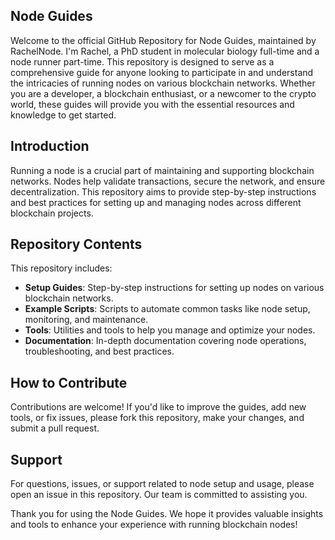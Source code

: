 ## Node Guides

Welcome to the official GitHub Repository for Node Guides, maintained by RachelNode. I'm Rachel, a PhD student in molecular biology full-time and a node runner part-time. This repository is designed to serve as a comprehensive guide for anyone looking to participate in and understand the intricacies of running nodes on various blockchain networks. Whether you are a developer, a blockchain enthusiast, or a newcomer to the crypto world, these guides will provide you with the essential resources and knowledge to get started.

## Introduction

Running a node is a crucial part of maintaining and supporting blockchain networks. Nodes help validate transactions, secure the network, and ensure decentralization. This repository aims to provide step-by-step instructions and best practices for setting up and managing nodes across different blockchain projects.

## Repository Contents

This repository includes:

- **Setup Guides**: Step-by-step instructions for setting up nodes on various blockchain networks.
- **Example Scripts**: Scripts to automate common tasks like node setup, monitoring, and maintenance.
- **Tools**: Utilities and tools to help you manage and optimize your nodes.
- **Documentation**: In-depth documentation covering node operations, troubleshooting, and best practices.

## How to Contribute

Contributions are welcome! If you'd like to improve the guides, add new tools, or fix issues, please fork this repository, make your changes, and submit a pull request.

## Support

For questions, issues, or support related to node setup and usage, please open an issue in this repository. Our team is committed to assisting you.

Thank you for using the Node Guides. We hope it provides valuable insights and tools to enhance your experience with running blockchain nodes!

